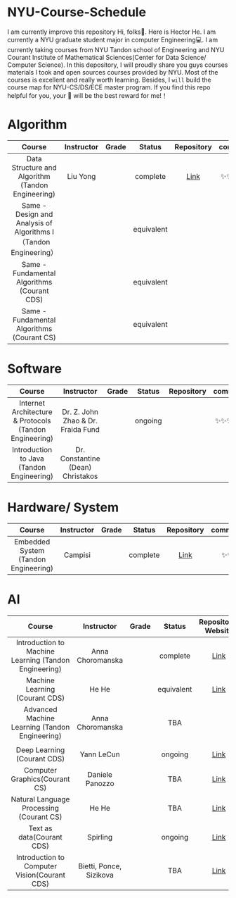 # NYU-Course-Schedule

 I am currently improve this repository
 Hi, folks👋. Here is Hector He. I am currently a NYU graduate student major in computer Engineering💻. 
 I am currently taking courses from NYU Tandon school of Engineering and NYU Courant Institute of Mathematical Sciences(Center for Data Science/ Computer Science).
 In this depository, I will proudly share you guys courses materials I took and open sources courses provided by NYU. Most of the courses is excellent and really worth learning.
 Besides, I `will` build the course map for NYU-CS/DS/ECE master program. 
 If you find this repo helpful for you, your 🌟 will be the best reward for me!！

# Algorithm

|                  Course                  | Instructor | Grade |   Status   |                Repository                | comment |
| :--------------------------------------: | :--------: | :---: | :--------: | :--------------------------------------: | :-----: |
| Data Structure and Algorithm (Tandon Engineering) |  Liu Yong  |       |  complete  | [Link](https://github.com/HectorHHZ/DSA) |  ✨✨✨✨✨  |
| Same - Design and Analysis of Algorithms I（Tandon Engineering） |            |       | equivalent |                                          |         |
| Same - Fundamental Algorithms (Courant CDS) |            |       | equivalent |                                          |         |
| Same - Fundamental Algorithms (Courant CS) |            |       | equivalent |                                          |         |



# Software

|                  Course                  |             Instructor              | Grade | Status  | Repository | comment |
| :--------------------------------------: | :---------------------------------: | :---: | :-----: | :--------: | :-----: |
| Internet Architecture & Protocols (Tandon Engineering) | Dr. Z. John Zhao &  Dr. Fraida Fund |       | ongoing |            |  ✨✨✨✨✨  |
| Introduction to Java (Tandon Engineering) |  Dr. Constantine (Dean) Christakos  |       |         |            |         |



# Hardware/ System

|                Course                | Instructor | Grade |  Status  |                Repository                | comment |
| :----------------------------------: | :--------: | :---: | :------: | :--------------------------------------: | :-----: |
| Embedded System (Tandon Engineering) |  Campisi   |       | complete | [Link](https://github.com/HectorHHZ/RealTime_EmbeddedSystem) |   ✨✨    |



# AI

|                  Course                  |       Instructor        | Grade |   Status   |           Repository/ Website            | comment |
| :--------------------------------------: | :---------------------: | :---: | :--------: | :--------------------------------------: | :-----: |
| Introduction to Machine Learning (Tandon Engineering) |    Anna Choromanska     |       |  complete  | [Link](https://github.com/HectorHHZ/Intro-to-ML) |  ✨✨✨✨   |
|      Machine Learning (Courant CDS)      |          He He          |       | equivalent | [Link](https://nyu-ds1003.github.io/spring2021/#home) |  ✨✨✨✨✨  |
| Advanced Machine Learning (Tandon Engineering) |    Anna Choromanska     |       |    TBA     |                                          |  ✨✨✨✨✨  |
|                                          |                         |       |            |                                          |         |
|       Deep Learning (Courant CDS)        |       Yann LeCun        |       |  ongoing   | [Link](https://cds.nyu.edu/deep-learning/) |  ✨✨✨✨✨  |
|      Computer Graphics(Courant CS)       |     Daniele Panozzo     |       |    TBA     | [Link](https://github.com/danielepanozzo/cg) |         |
| Natural Language Processing (Courant CS) |          He He          |       |    TBA     | [Link](https://hhexiy.github.io/nlp/2021/schedule.html) |         |
|        Text as data(Courant CDS)         |        Spirling         |       |  ongoing   | [Link](https://github.com/ArthurSpirling/text-as-data-class-spring2021) |         |
| Introduction to Computer Vision(Courant CDS) | Bietti, Ponce, Sizikova |       |    TBA     | [Link](https://mtrager.github.io/introCV-fall2019/) |         |





